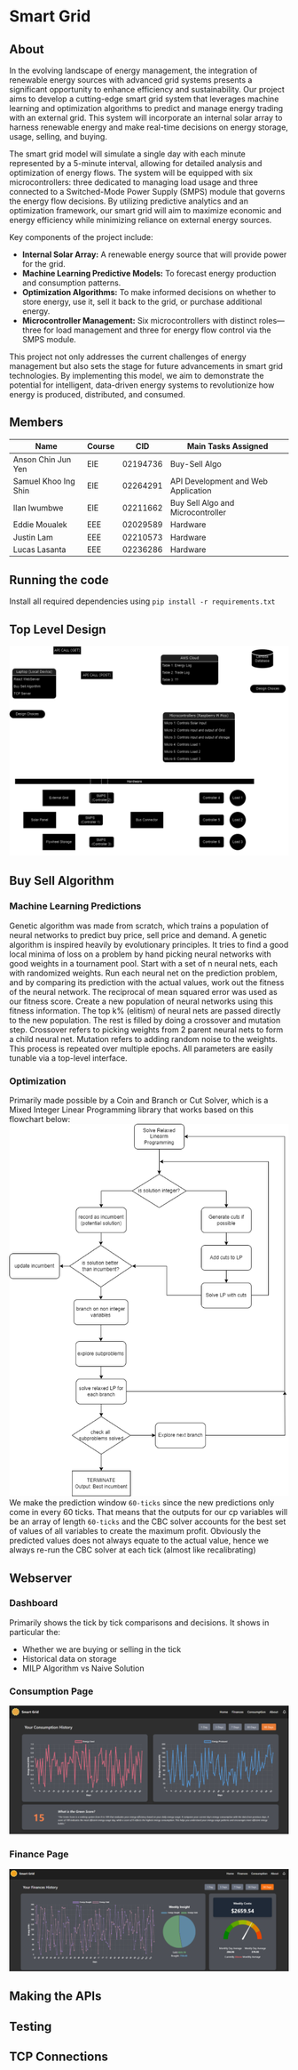 # Smart Grid

## About
In the evolving landscape of energy management, the integration of renewable energy sources with advanced grid systems presents a significant opportunity to enhance efficiency and sustainability. Our project aims to develop a cutting-edge smart grid system that leverages machine learning and optimization algorithms to predict and manage energy trading with an external grid. This system will incorporate an internal solar array to harness renewable energy and make real-time decisions on energy storage, usage, selling, and buying.

The smart grid model will simulate a single day with each minute represented by a 5-minute interval, allowing for detailed analysis and optimization of energy flows. The system will be equipped with six microcontrollers: three dedicated to managing load usage and three connected to a Switched-Mode Power Supply (SMPS) module that governs the energy flow decisions. By utilizing predictive analytics and an optimization framework, our smart grid will aim to maximize economic and energy efficiency while minimizing reliance on external energy sources.

Key components of the project include:

- **Internal Solar Array:** A renewable energy source that will provide power for the grid.
- **Machine Learning Predictive Models:** To forecast energy production and consumption patterns.
- **Optimization Algorithms:** To make informed decisions on whether to store energy, use it, sell it back to the grid, or purchase additional energy.
- **Microcontroller Management:** Six microcontrollers with distinct roles—three for load management and three for energy flow control via the SMPS module.

This project not only addresses the current challenges of energy management but also sets the stage for future advancements in smart grid technologies. By implementing this model, we aim to demonstrate the potential for intelligent, data-driven energy systems to revolutionize how energy is produced, distributed, and consumed.


## Members

| Name                 | Course | CID      | Main Tasks Assigned                     |
| -------------------- | ------ | -------- | --------------------------------------- |
| Anson Chin Jun Yen   | EIE    | 02194736 | Buy-Sell Algo                           |
| Samuel Khoo Ing Shin | EIE    | 02264291 | API Development and Web Application     |
| Ilan Iwumbwe         | EIE    | 02211662 | Buy Sell Algo and Microcontroller       |
| Eddie Moualek        | EEE    | 02029589 | Hardware                                |
| Justin Lam           | EEE    | 02210573 | Hardware                                |
| Lucas Lasanta        | EEE    | 02236286 | Hardware                                |

## Running the code

Install all required dependencies using `pip install -r requirements.txt`

## Top Level Design

![alt text](https://github.com/chinjyanson/SmartGrid/blob/main/images/TopLevel.drawio.png)


## Buy Sell Algorithm
### Machine Learning Predictions
Genetic algorithm was made from scratch, which trains a population of neural networks to predict buy
price, sell price and demand. A genetic algorithm is inspired heavily by evolutionary principles. It tries
to find a good local minima of loss on a problem by hand picking neural networks with good weights in a
tournament pool. Start with a set of n neural nets, each with randomized weights. Run each neural net on
the prediction problem, and by comparing its prediction with the actual values, work out the fitness of the
neural network. The reciprocal of mean squared error was used as our fitness score. Create a new population
of neural networks using this fitness information. The top k% (elitism) of neural nets are passed directly to
the new population. The rest is filled by doing a crossover and mutation step. Crossover refers to picking
weights from 2 parent neural nets to form a child neural net. Mutation refers to adding random noise to
the weights. This process is repeated over multiple epochs. All parameters are easily tunable via a top-level
interface.

### Optimization 
Primarily made possible by a Coin and Branch or Cut Solver, which is a Mixed Integer Linear Programming library that works based on this flowchart below:
![alt text](https://github.com/chinjyanson/SmartGrid/blob/main/images/cbc.png)
We make the prediction window `60-ticks` since the new predictions only come in every 60 ticks. That means that the outputs for our cp variables will be an array of length `60-ticks` and the CBC solver accounts for the best set of values of all variables to create the maximum profit. Obviously the predicted values does not always equate to the actual value, hence we always re-run the CBC solver at each tick (almost like recalibrating)

## Webserver 
### Dashboard
Primarily shows the tick by tick comparisons and decisions. It shows in particular the:
- Whether we are buying or selling in the tick
- Historical data on storage
- MILP Algorithm vs Naive Solution
### Consumption Page 
![alt text](https://github.com/chinjyanson/SmartGrid/blob/main/images/consumptions.png)
### Finance Page
![alt text](https://github.com/chinjyanson/SmartGrid/blob/main/images/finances.png)

## Making the APIs


## Testing


## TCP Connections 





